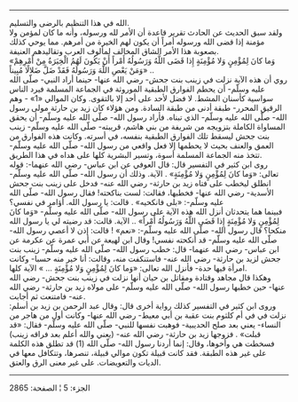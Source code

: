 ------------------------------------------------------------------------

الله في هذا التنظيم بالرضى والتسليم.  
ولقد سبق الحديث عن الحادث تقرير قاعدة أن الأمر لله ورسوله، وأنه ما كان
لمؤمن ولا مؤمنة إذا قضى الله ورسوله أمراً أن يكون لهم الخيرة من أمرهم.
مما يوحي كذلك بصعوبة هذا الأمر الشاق المخالف لمألوف العرب وتقاليدهم
العنيفة.  
«وَما كانَ لِمُؤْمِنٍ وَلا مُؤْمِنَةٍ إِذا قَضَى اللَّهُ وَرَسُولُهُ أَمْراً أَنْ يَكُونَ لَهُمُ الْخِيَرَةُ مِنْ
أَمْرِهِمْ وَمَنْ يَعْصِ اللَّهَ وَرَسُولَهُ فَقَدْ ضَلَّ ضَلالًا مُبِيناً» ..  
روي أن هذه الآية نزلت في زينب بنت جحش- رضي الله عنها- حينما أراد النبي-
صلّى الله عليه وسلّم- أن يحطم الفوارق الطبقية الموروثة في الجماعة المسلمة
فيرد الناس سواسية كأسنان المشط. لا فضل لأحد على أحد إلا بالتقوى. وكان
الموالي «1» - وهم الرقيق المحرر- طبقة أدنى من طبقة السادة. ومن هؤلاء كان
زيد بن حارثة مولى رسول الله- صلّى الله عليه وسلّم- الذي تبناه. فأراد رسول
الله- صلّى الله عليه وسلّم- أن يحقق المساواة الكاملة بتزويجه من شريفة من
بني هاشم، قريبته- صلّى الله عليه وسلّم- زينب بنت جحش ليسقط تلك الفوارق
الطبقية بنفسه، في أسرته. وكانت هذه الفوارق من العمق والعنف بحيث لا
يحطمها إلا فعل واقعي من رسول الله- صلّى الله عليه وسلّم- تتخذ منه الجماعة
المسلمة أسوة، وتسير البشرية كلها على هداه في هذا الطريق.  
روى ابن كثير في التفسير قال: قال العوفي عن ابن عباس- رضي الله عنهما-:
قوله تعالى: «وَما كانَ لِمُؤْمِنٍ وَلا مُؤْمِنَةٍ» . الآية. وذلك أن رسول الله- صلّى
الله عليه وسلّم- انطلق ليخطب على فتاه زيد بن حارثة- رضي الله عنه- فدخل
على زينب بنت جحش الأسدية- رضي الله عنها- فخطبها، فقالت: لست بناكحته!
فقال رسول الله- صلّى الله عليه وسلّم-: «بلى فانكحيه» . قالت: يا رسول الله.
أؤامر في نفسي؟  
فبينما هما يتحدثان أنزل الله هذه الآية على رسول الله- صلّى الله عليه
وسلّم- «وَما كانَ لِمُؤْمِنٍ وَلا مُؤْمِنَةٍ إِذا قَضَى اللَّهُ وَرَسُولُهُ أَمْراً» .. الآية. قالت:
قد رضيته لي يا رسول الله منكحا؟ قال رسول الله- صلّى الله عليه وسلّم-:
«نعم» ! قالت: إذن لا أعصي رسول الله- صلّى الله عليه وسلّم- قد أنكحته نفسي!
وقال ابن لهيعة عن أبي عمرة عن عكرمة عن ابن عباس- رضي الله عنهما- قال:
خطب رسول الله- صلّى الله عليه وسلّم- زينب بنت جحش لزيد بن حارثة- رضي الله
عنه- فاستنكفت منه، وقالت: أنا خير منه حسبا- وكانت امرأة فيها حدة- فأنزل
الله تعالى: «وَما كانَ لِمُؤْمِنٍ وَلا مُؤْمِنَةٍ ... » الآية كلها.  
وهكذا قال مجاهد وقتادة ومقاتل بن حيان أنها نزلت في زينب بنت جحش- رضي
الله عنها- حين خطبها رسول الله- صلّى الله عليه وسلّم- على مولاه زيد بن
حارثة- رضي الله عنه- فامتنعت ثم أجابت.  
وروى ابن كثير في التفسير كذلك رواية أخرى قال: وقال عبد الرحمن بن زيد بن
أسلم: نزلت في في أم كلثوم بنت عقبة بن أبي معيط- رضي الله عنها- وكانت أول
من هاجر من النساء- يعني بعد صلح الحديبية- فوهبت نفسها للنبي- صلّى الله
عليه وسلّم- فقال: «قد قبلت» . فزوجها زيد بن حارثة- رضي الله عنه- (يعني
والله أعلم بعد فراقه زينب) فسخطت هي وأخوها، وقال: إنما أردنا رسول الله-
صلّى الله (1) قد تطلق هذه الكلمة على غير هذه الطبقة. فقد كانت قبيلة تكون
موالي قبيلة، تنصرها، وتتكافل معها في الديات والتعويضات. على غير معنى
الرق والعتق.

------------------------------------------------------------------------

الجزء: 5 ¦ الصفحة: 2865
